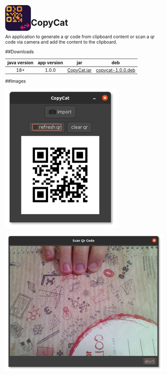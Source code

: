 <img width="82" align="left" src="https://raw.githubusercontent.com/kryptonbutterfly/CopyCat/master/deb-content/icon.svg"/>

# CopyCat
An application to generate a qr code from clipboard content or scan a qr code via camera and add the content to the clipboard.

##Downloads

java version | app version | jar | deb
:----------: | :---------: | :-: | :-:
18+          | 1.0.0       | [CopyCat.jar](https://github.com/kryptonbutterfly/CopyCat/releases/download/v1.0.0/CopyCat.jar) | [copycat-1.0.0.deb](https://github.com/kryptonbutterfly/CopyCat/releases/download/v1.0.0/copy-cat-1.0.0.deb)

##Images

![](https://raw.githubusercontent.com/kryptonbutterfly/CopyCat/master/md/resources/CopyCat_main.png)

![](https://raw.githubusercontent.com/kryptonbutterfly/CopyCat/master/md/resources/Import.png)